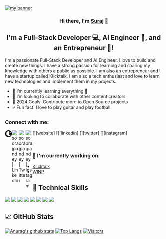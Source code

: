 <p align=”center”>
    <a href="https://klicktalk.net" target="\_blank" rel="noreferrer"><img src="https://github.com/soorajpandey/soorajpandey/assets/42384377/1fef47fb-8077-4905-9df2-60f0354b5321" alt="my banner"></a>
</p>

<h3 align="center">
    Hi there, I'm <a href="https://klicktalk.net" target="_blank" rel="noreferrer">Suraj</a> 👋
</h3>

<h2 align="center">
    I'm a Full-Stack Developer 💻, AI Engineer 🤖, and an Entrepreneur 🚀!
</h2>

I'm a passionate Full-Stack Developer and AI Engineer. I love to build and create new things. I have a strong passion for learning and sharing my knowledge with others a public as possible. I am also an entrepreneur and I have a startup called Klicktalk. I am also a tech enthusiast and love to learn new technologies and implement them in my projects.

- 🌱 I’m currently learning everything 🤣
- 👯 I’m looking to collaborate with other content creators
- 🥅 2024 Goals: Contribute more to Open Source projects
- ⚡ Fun fact: I love to play guitar and play football

### Connect with me:

[<img align="left" alt="klicktalk.net" width="22px" src="https://raw.githubusercontent.com/iconic/open-iconic/master/svg/globe.svg" />][website]
[<img align="left" alt="soorajpandey | LinkedIn" width="22px" src="https://raw.githubusercontent.com/soorajpandey/soorajpandey/assets/42384377/1fef47fb-8077-4905-9df2-60f0354b5321" />][linkedin]
[<img align="left" alt="soorajpandey | Twitter" width="22px" src="https://raw.githubusercontent.com/soorajpandey/soorajpandey/assets/42384377/1fef47fb-8077-4905-9df2-60f0354b5321" />][twitter]
[<img align="left" alt="soorajpandey | Instagram" width="22px" src="https://raw.githubusercontent.com/soorajpandey/soorajpandey/assets/42384377/1fef47fb-8077-4905-9df2-60f0354b5321" />][instagram]

<br />

### 🔭 I'm currently working on:

- [Klicktalk](https://klicktalk.net)
- [WINP](https://winp.io)

## 💼 Technical Skills

![](https://img.shields.io/badge/Code-React-informational?style=flat&logo=react&color=61DAFB)
![](https://img.shields.io/badge/Code-Redux-informational?style=flat&logo=Redux&color=764ABC)
![](https://img.shields.io/badge/Code-JavaScript-informational?style=flat&logo=JavaScript&color=F7DF1E)
![](https://img.shields.io/badge/Code-Ruby-informational?style=flat&logo=Ruby&color=CC342D)
![](https://img.shields.io/badge/Code-Ruby_on_Rails-informational?style=flat&logo=Ruby-On-Rails&color=CC0000)
![](https://img.shields.io/badge/Code-HTML5-informational?style=flat&logo=HTML5&color=E34F26)
![](https://img.shields.io/badge/Code-PostgreSQL-informational?style=flat&logo=PostgreSQL&color=336791)
![](https://img.shields.io/badge/Code-SQLite-informational?style=flat&logo=SQLite&color=003B57)

## 📈 GitHub Stats

[![Anurag's github stats](https://github-readme-stats.vercel.app/api?username=soorajpandey&show_icons=true&theme=radical)](https://github.com/soorajpandey)
[![Top Langs](https://github-readme-stats.vercel.app/api/top-langs/?username=soorajpandey&layout=compact&theme=radical)](https://github.com/soorajpandey)
[![Visitors](https://visitor-badge.glitch.me/badge?page_id=soorajpandey.soorajpandey)](https://klicktalk.net)
